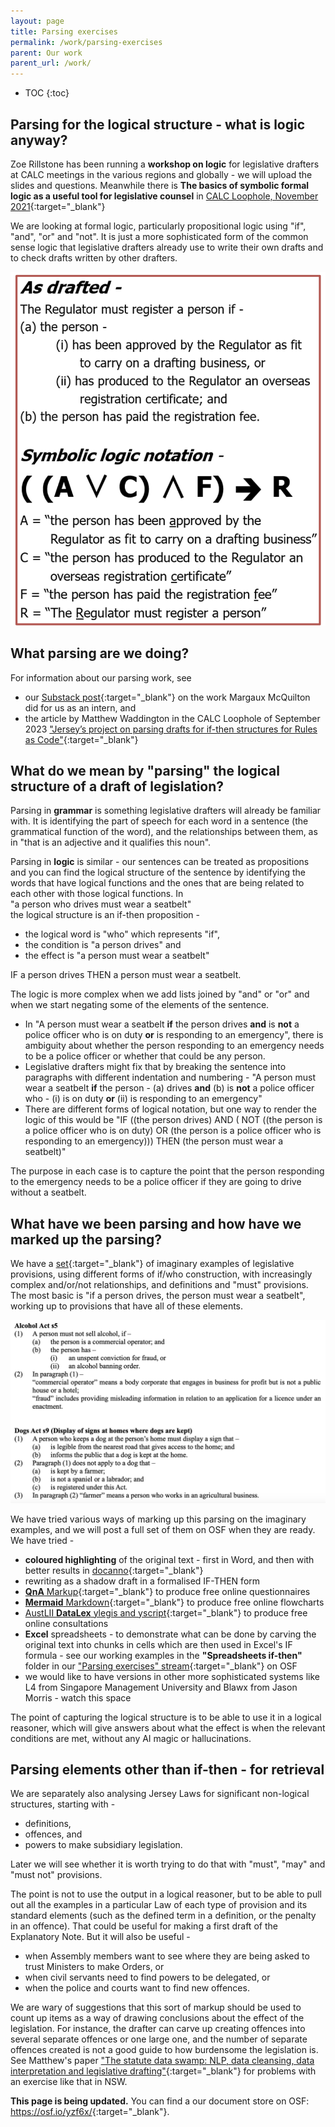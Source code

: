 ```yaml
---
layout: page
title: Parsing exercises
permalink: /work/parsing-exercises
parent: Our work
parent_url: /work/
---
```


* TOC 
{:toc}

## Parsing for the logical structure - what is logic anyway? 
Zoe Rillstone has been running a **workshop on logic** for legislative drafters at CALC meetings in the various regions and globally - we will upload the slides and questions. Meanwhile there is **The basics of symbolic formal logic as a useful tool for legislative counsel** in [CALC Loophole, November 2021](https://www.calc.ngo/publications/loopholes){:target="_blank"}

We are looking at formal logic, particularly propositional logic using "if", "and", "or" and "not". It is just a more sophisticated form of the common sense logic that legislative drafters already use to write their own drafts and to check drafts written by other drafters.

![Example provision rendered in symbolic logic](/images/symboliclogic-regulator.png)

## What parsing are we doing?
For information about our parsing work, see 
* our [Substack post](https://digitallegislation.substack.com/p/news-from-the-computer-readable-legislation?utm_source=profile&utm_medium=reader2){:target="_blank"} on the work Margaux McQuilton did for us as an intern, and
* the article by Matthew Waddington in the CALC Loophole of September 2023 ["Jersey’s project on parsing drafts for if-then structures for Rules as Code"](https://www.calc.ngo/sites/default/files/loophole/Loophole%20-%202023-02%20%282023-09-06%29.pdf){:target="_blank"}

## What do we mean by "parsing" the logical structure of a draft of legislation?
Parsing in **grammar** is something legislative drafters will already be familiar with. It is identifying the part of speech for each word in a sentence \(the grammatical function of the word\), and the relationships between them, as in "that is an adjective and it qualifies this noun". 

Parsing in **logic** is similar - our sentences can be treated as propositions and you can find the logical structure of the sentence by identifying the words that have logical functions and the ones that are being related to each other with those logical functions. In  
"a person who drives must wear a seatbelt"  
the logical structure is an if-then proposition - 
* the logical word is "who" which represents "if",
* the condition is "a person drives" and
* the effect is "a person must wear a seatbelt"

IF a person drives THEN a person must wear a seatbelt. 

The logic is more complex when we add lists joined by "and" or "or" and when we start negating some of the elements of the sentence. 
* In "A person must wear a seatbelt **if** the person drives **and** is **not** a police officer who is on duty **or** is responding to an emergency", there is ambiguity about whether the person responding to an emergency needs to be a police officer or whether that could be any person.
* Legislative drafters might fix that by breaking the sentence into paragraphs with different indentation and numbering - "A person must wear a seatbelt **if** the person - \(a\) drives **and** \(b\) is **not** a police officer who - \(i\) is on duty **or** \(ii\) is responding to an emergency"
* There are different forms of logical notation, but one way to render the logic of this would be "IF ((the person drives) AND ( NOT ((the person is a police officer who is on duty) OR (the person is a police officer who is responding to an emergency))) THEN (the person must wear a seatbelt)"

The purpose in each case is to capture the point that the person responding to the emergency needs to be a police officer if they are going to drive without a seatbelt.

## What have we been parsing and how have we marked up the parsing?
We have a [set](https://osf.io/rjduz){:target="_blank"} of imaginary examples of legislative provisions, using different forms of if/who construction, with increasingly complex and/or/not relationships, and definitions and "must" provisions. The most basic is "if a person drives, the person must wear a seatbelt", working up to provisions that have all of these elements.

![Example imaginary provisions with if-and-or-not, definitions, must and offences](/images/AlcoholDogExamples.png)

We have tried various ways of marking up this parsing on the imaginary examples, and we will post a full set of them on OSF when they are ready. We have tried -
* **coloured highlighting** of the original text - first in Word, and then with better results in [docanno](https://doccano.github.io/doccano/){:target="_blank"}
* rewriting as a shadow draft in a formalised IF-THEN form
* [**QnA** Markup](https://www.qnamarkup.org){:target="_blank"} to produce free online questionnaires
* [**Mermaid** Markdown](https://mermaid.js.org){:target="_blank"} to produce free online flowcharts
* [AustLII **DataLex** ylegis and yscript](https://datalex.org){:target="_blank"} to produce free online consultations
* **Excel** spreadsheets - to demonstrate what can be done by carving the original text into chunks in cells which are then used in Excel's IF formula - see our working examples in the **"Spreadsheets if-then"** folder in our ["Parsing exercises" stream](https://osf.io/qg4pb/){:target="_blank"} on OSF
* we would like to have versions in other more sophisticated systems like L4 from Singapore Management University and Blawx from Jason Morris - watch this space

The point of capturing the logical structure is to be able to use it in a logical reasoner, which will give answers about what the effect is when the relevant conditions are met, without any AI magic or hallucinations.

## Parsing elements other than if-then - for retrieval
We are separately also analysing Jersey Laws for significant non-logical structures, starting with -
* definitions,
* offences, and
* powers to make subsidiary legislation. 

Later we will see whether it is worth trying to do that with "must", "may" and "must not" provisions. 

The point is not to use the output in a logical reasoner, but to be able to pull out all the examples in a particular Law of each type of provision and its standard elements (such as the defined term in a definition, or the penalty in an offence). That could be useful for making a first draft of the Explanatory Note. But it will also be useful -
* when Assembly members want to see where they are being asked to trust Ministers to make Orders, or
* when civil servants need to find powers to be delegated, or
* when the police and courts want to find new offences.

We are wary of suggestions that this sort of markup should be used to count up items as a way of drawing conclusions about the effect of the legislation. For instance, the drafter can carve up creating offences into several separate offences or one large one, and the number of separate offences created is not a good guide to how burdensome the legislation is. See Matthew's paper ["The statute data swamp: NLP, data cleansing, data interpretation and legislative drafting"](https://osf.io/preprints/socarxiv/vymhu){:target="_blank"} for problems with an exercise like that in NSW.

**This page is being updated.** You can find a our document store on OSF: <https://osf.io/yzf6x/>{:target="_blank"}.
